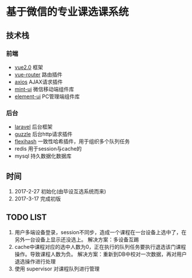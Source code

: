 # 基于微信的专业课选课系统

## 技术栈
### 前端

- [vue2.0](https://vuefe.cn/v2/guide/)  框架
- [vue-router](https://router.vuejs.org/zh-cn/) 路由插件
- [axios](https://github.com/mzabriskie/axios) AJAX请求插件
- [mint-ui](http://mint-ui.github.io/docs/#!/zh-cn2) 微信移动端组件库
- [element-ui](http://element.eleme.io/#/zh-CN/component/installation) PC管理端组件库

### 后台

- [laravel](https://laravel-china.org/docs/5.1/installation) 后台框架
- [guzzle](https://github.com/guzzle/guzzle) 后台http请求插件
- [flexihash](https://github.com/pda/flexihash) 一致性哈希插件，用于组织多个队列任务
- redis 用于session与cache的
- mysql 持久数据化数据库


## 时间
1. 2017-2-27 初始化(由毕设互选系统而来)
3. 2017-3-17 完成初版

## TODO LIST
1. 用户多端设备登录，session不同步，造成一个课程在一台设备上选中了，在另外一台设备上显示还没选上。 解决方案：多设备互踢
2. cache中课程对应的选中人数为0，正在执行的队列任务要执行退选该门课程操作。导致课程人数为负。 解决方案：重新到DB中校对一次数据，再对用户退选操作进行处理
3. 使用 supervisor 对课程队列进行管理